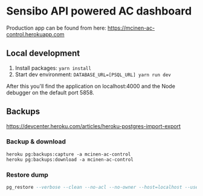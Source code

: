 # Sensibo API powered AC dashboard

Production app can be found from here: https://mcinen-ac-control.herokuapp.com

## Local development
1. Install packages: `yarn install`
2. Start dev environment: `DATABASE_URL=[PSQL_URL] yarn run dev`

After this you'll find the application on localhost:4000 and the Node debugger on the default port 5858.

## Backups
https://devcenter.heroku.com/articles/heroku-postgres-import-export

### Backup & download
```
heroku pg:backups:capture -a mcinen-ac-control
heroku pg:backups:download -a mcinen-ac-control
```

### Restore dump
```sql
pg_restore --verbose --clean --no-acl --no-owner --host=localhost --username=postgres --dbname=ac_control_local latest.dump
```
